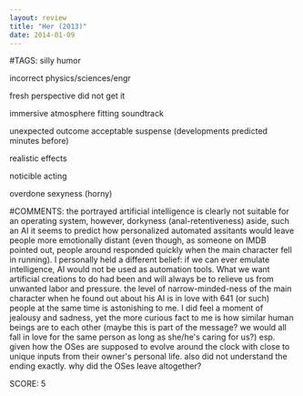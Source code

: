 ```yaml
---
layout: review
title: "Her (2013)"
date: 2014-01-09
---
```


#TAGS:
silly humor

incorrect physics/sciences/engr

fresh perspective
did not get it

immersive atmosphere
fitting soundtrack

unexpected outcome
acceptable suspense (developments predicted minutes before)

realistic effects

noticible acting

overdone sexyness (horny)

#COMMENTS:
the portrayed artificial intelligence is clearly not suitable for an operating system, however, dorkyness (anal-retentiveness) aside, such an AI 
it seems to predict how personalized automated assitants would leave people more emotionally distant (even though, as someone on IMDB pointed out, people around responded quickly when the main character fell in running).
I personally held a different belief: if we can ever emulate intelligence, AI would not be used as automation tools. What we want artificial creations to do had been and will always be to relieve us from unwanted labor and pressure.
the level of narrow-minded-ness of the main character when he found out about his AI is in love with 641 (or such) people at the same time is astonishing to me. I did feel a moment of jealousy and sadness, yet the more curious fact to me is how similar human beings are to each other (maybe this is part of the message? we would all fall in love for the same person as long as she/he's caring for us?) esp. given how the OSes are supposed to evolve around the clock with close to unique inputs from their owner's personal life.
also did not understand the ending exactly. why did the OSes leave altogether?





SCORE:
5
